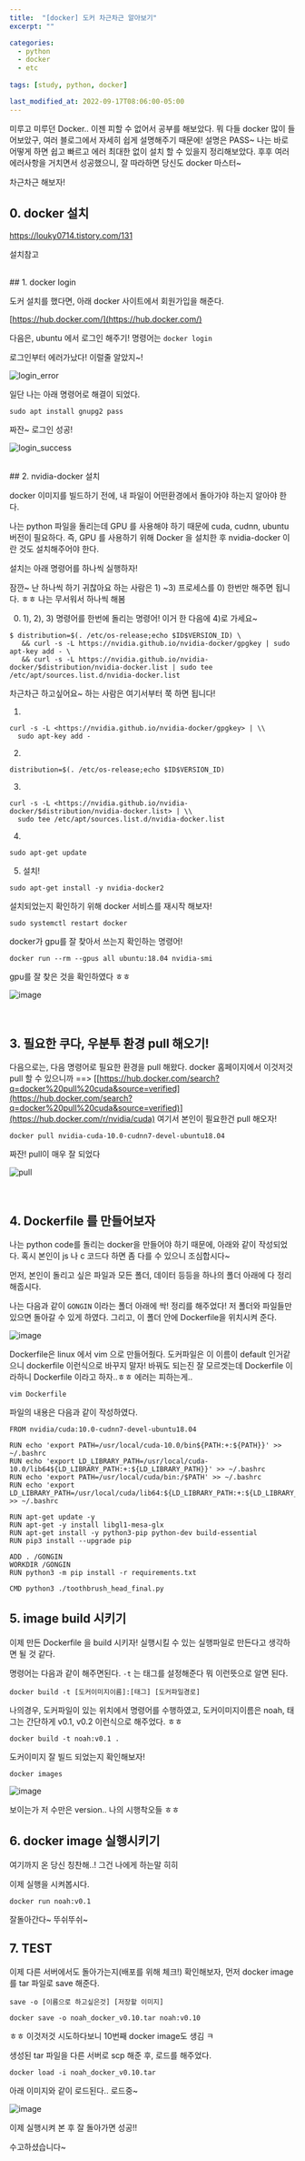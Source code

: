 ```yaml
---
title:  "[docker] 도커 차근차근 알아보기"
excerpt: ""

categories:
  - python
  - docker
  - etc
  
tags: [study, python, docker]

last_modified_at: 2022-09-17T08:06:00-05:00
---
```


미루고 미루던 Docker.. 이젠 피할 수 없어서 공부를 해보았다. 뭐 다들 docker 많이 들어보았구, 여러 블로그에서 자세히 쉽게 설명해주기 때문에! 설명은 PASS~ 나는 바로 어떻게 하면 쉽고 빠르고 에러 최대한 없이 설치 할 수 있을지 정리해보았다. 후후 여러 에러사항을 거치면서 성공했으니, 잘 따라하면 당신도 docker 마스터~

차근차근 해보자!

## 0. docker 설치


https://louky0714.tistory.com/131

설치참고

<br>
## 1. docker login

도커 설치를 했다면, 아래 docker 사이트에서 회원가입을 해준다.

[https://hub.docker.com/](https://hub.docker.com/)

다음은, ubuntu 에서 로그인 해주기! 명령어는 `docker login`

로그인부터 에러가났다! 이럴줄 알았지~!

![login_error](https://user-images.githubusercontent.com/53431568/190860428-902a264c-c112-4e65-8e99-fbe8c9db155a.png)

일단 나는 아래 명령어로 해결이 되었다.

~~~
sudo apt install gnupg2 pass
~~~

짜잔~ 로그인 성공!

![login_success](https://user-images.githubusercontent.com/53431568/190860436-f0eed2af-d161-4c9f-9e74-1757c412085e.png)


<br>
## 2. nvidia-docker 설치

docker 이미지를 빌드하기 전에, 내 파일이 어떤환경에서 돌아가야 하는지 알아야 한다.

나는 python 파일을 돌리는데 GPU 를 사용해야 하기 때문에 cuda, cudnn, ubuntu 버전이 필요하다.
즉, GPU 를 사용하기 위해 Docker 을 설치한 후 nvidia-docker 이란 것도 설치해주어야 한다. 

설치는 아래 명령어를 하나씩 실행하자!

잠깐~ 난 하나씩 하기 귀찮아요 하는 사람은 1) ~3) 프로세스를 0) 한번만 해주면 됩니다. ㅎㅎ 나는 무서워서 하나씩 해봄


0) 1), 2), 3) 명령어를 한번에 돌리는 명령어! 이거 한 다음에 4)로 가세요~

~~~
$ distribution=$(. /etc/os-release;echo $ID$VERSION_ID) \
   && curl -s -L https://nvidia.github.io/nvidia-docker/gpgkey | sudo apt-key add - \
   && curl -s -L https://nvidia.github.io/nvidia-docker/$distribution/nvidia-docker.list | sudo tee /etc/apt/sources.list.d/nvidia-docker.list
~~~

차근차근 하고싶어요~ 하는 사람은 여기서부터 쭉 하면 됩니다!

1)   
~~~
curl -s -L <https://nvidia.github.io/nvidia-docker/gpgkey> | \\
  sudo apt-key add -
~~~

2)   
~~~
distribution=$(. /etc/os-release;echo $ID$VERSION_ID)
~~~

3)
~~~
curl -s -L <https://nvidia.github.io/nvidia-docker/$distribution/nvidia-docker.list> | \\
  sudo tee /etc/apt/sources.list.d/nvidia-docker.list
~~~

4)
~~~
sudo apt-get update
~~~

5) 설치!
~~~
sudo apt-get install -y nvidia-docker2
~~~

설치되었는지 확인하기 위해 docker 서비스를 재시작 해보자!
~~~
sudo systemctl restart docker
~~~

docker가 gpu를 잘 찾아서 쓰는지 확인하는 명령어!
~~~
docker run --rm --gpus all ubuntu:18.04 nvidia-smi
~~~

gpu를 잘 찾은 것을 확인하였다 ㅎㅎ

![image](https://user-images.githubusercontent.com/53431568/190860908-154f3bad-76dd-4ffd-8b53-22549062fa25.png)

<br>

## 3. 필요한 쿠다, 우분투 환경 pull 해오기!

다음으로는, 다음 명령어로 필요한 환경을 pull 해왔다. docker 홈페이지에서 이것저것 pull 할 수 있으니까 ==> [[https://hub.docker.com/search?q=docker%20pull%20cuda&source=verified](https://hub.docker.com/search?q=docker%20pull%20cuda&source=verified)](https://hub.docker.com/r/nvidia/cuda) 여기서 본인이 필요한건 pull 해오자!

~~~
docker pull nvidia-cuda-10.0-cudnn7-devel-ubuntu18.04
~~~

짜잔! pull이 매우 잘 되었다 

![pull](https://user-images.githubusercontent.com/53431568/190862348-62c7840f-86e1-4601-8c94-d1f148d333f4.png)

<br>

## 4. Dockerfile 를 만들어보자

나는 python code를 돌리는 docker을 만들어야 하기 때문에, 아래와 같이 작성되었다. 혹시 본인이 js 나 c 코드다 하면 좀 다를 수 있으니 조심합시다~

먼저, 본인이 돌리고 싶은 파일과 모든 폴더, 데이터 등등을 하나의 폴더 아래에 다 정리해줍시다. 

나는 다음과 같이 `GONGIN` 이라는 폴더 아래에 싹! 정리를 해주었다! 저 폴더와 파일들만 있으면 돌아갈 수 있게 하였다. 그리고, 이 폴더 안에 Dockerfile을 위치시켜 준다.

![image](https://user-images.githubusercontent.com/53431568/190861541-7a1383c8-cc5d-4f07-b8e1-7c43a3c74a5e.png)

Dockerfile은 linux 에서 vim 으로 만들어줬다. 도커파일은 이 이름이 default 인거같으니 dockerfile 이런식으로 바꾸지 말자! 바꿔도 되는진 잘 모르겟는데 Dockerfile 이라하니 Dockerfile 이라고 하자..ㅎㅎ 에러는 피하는게..

~~~
vim Dockerfile
~~~

파일의 내용은 다음과 같이 작성하였다.

~~~
FROM nvidia/cuda:10.0-cudnn7-devel-ubuntu18.04

RUN echo 'export PATH=/usr/local/cuda-10.0/bin${PATH:+:${PATH}}' >> ~/.bashrc
RUN echo 'export LD_LIBRARY_PATH=/usr/local/cuda-10.0/lib64${LD_LIBRARY_PATH:+:${LD_LIBRARY_PATH}}' >> ~/.bashrc
RUN echo 'export PATH=/usr/local/cuda/bin:/$PATH' >> ~/.bashrc
RUN echo 'export LD_LIBRARY_PATH=/usr/local/cuda/lib64:${LD_LIBRARY_PATH:+:${LD_LIBRARY_PATH}}' >> ~/.bashrc

RUN apt-get update -y
RUN apt-get -y install libgl1-mesa-glx
RUN apt-get install -y python3-pip python-dev build-essential
RUN pip3 install --upgrade pip

ADD . /GONGIN
WORKDIR /GONGIN
RUN python3 -m pip install -r requirements.txt

CMD python3 ./toothbrush_head_final.py
~~~

## 5. image build 시키기

이제 만든 Dockerfile 을 build 시키자! 실행시킬 수 있는 실행파일로 만든다고 생각하면 될 것 같다. 

명령어는 다음과 같이 해주면된다. `-t` 는 태그를 설정해준다 뭐 이런뜻으로 알면 된다. 
~~~
docker build -t [도커이미지이름]:[태그] [도커파일경로]
~~~

나의경우, 도커파일이 있는 위치에서 명령어를 수행하였고, 도커이미지이름은 noah, 태그는 간단하게 v0.1, v0.2 이런식으로 해주었다. ㅎㅎ

~~~
docker build -t noah:v0.1 .
~~~

도커이미지 잘 빌드 되었는지 확인해보자!

~~~
docker images
~~~

![image](https://user-images.githubusercontent.com/53431568/190861700-d08fb685-f264-4ea1-b71f-1bb75dfdac1d.png)

보이는가 저 수만은 version.. 나의 시행착오들 ㅎㅎ

## 6. docker image 실행시키기

여기까지 온 당신 칭찬해..! 그건 나에게 하는말 히히

이제 실행을 시켜봅시다.

~~~
docker run noah:v0.1
~~~

잘돌아간다~ 뚜쉬뚜쉬~

## 7. TEST

이제 다른 서버에서도 돌아가는지(배포를 위해 체크!) 확인해보자, 먼저 docker image 를 tar 파일로 save 해준다. 

~~~
save -o [이름으로 하고싶은것] [저장할 이미지]
~~~
~~~
docker save -o noah_docker_v0.10.tar noah:v0.10
~~~

ㅎㅎ 이것저것 시도하다보니 10번째 docker image도 생김 ㅋ

생성된 tar 파일을 다른 서버로 scp 해준 후, 로드를 해주었다. 

~~~
docker load -i noah_docker_v0.10.tar
~~~

아래 이미지와 같이 로드된다.. 로드중~

![image](https://user-images.githubusercontent.com/53431568/190864505-73ab040c-708c-4fcb-b827-bb63de56a8be.png)


이제 실행시켜 본 후 잘 돌아가면 성공!!

수고하셨습니다~


